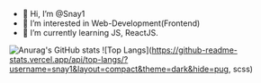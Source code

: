 - 👋 Hi, I’m @Snay1
- 👀 I’m interested in Web-Development(Frontend)
- 🌱 I’m currently learning JS, ReactJS.

![Anurag's GitHub stats](https://github-readme-stats.vercel.app/api?username=snay1&show_icons=true&theme=dark) ![Top Langs](https://github-readme-stats.vercel.app/api/top-langs/?username=snay1&layout=compact&theme=dark&hide=pug, scss)

